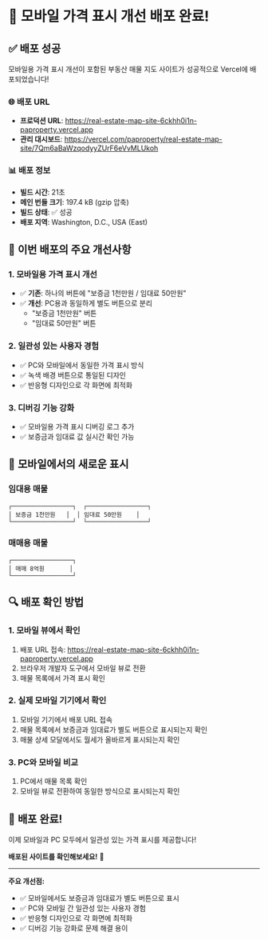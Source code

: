 # 🚀 **모바일 가격 표시 개선 배포 완료!**

## ✅ **배포 성공**

모바일용 가격 표시 개선이 포함된 부동산 매물 지도 사이트가 성공적으로 Vercel에 배포되었습니다!

### 🌐 **배포 URL**
- **프로덕션 URL**: https://real-estate-map-site-6ckhh0i1n-paproperty.vercel.app
- **관리 대시보드**: https://vercel.com/paproperty/real-estate-map-site/7Qm6aBaWzqodyyZUrF6eVvMLUkoh

### 📊 **배포 정보**
- **빌드 시간**: 21초
- **메인 번들 크기**: 197.4 kB (gzip 압축)
- **빌드 상태**: ✅ 성공
- **배포 지역**: Washington, D.C., USA (East)

## 🎯 **이번 배포의 주요 개선사항**

### 1. **모바일용 가격 표시 개선**
- ✅ **기존**: 하나의 버튼에 "보증금 1천만원 / 임대료 50만원"
- ✅ **개선**: PC용과 동일하게 별도 버튼으로 분리
  - "보증금 1천만원" 버튼
  - "임대료 50만원" 버튼

### 2. **일관성 있는 사용자 경험**
- ✅ PC와 모바일에서 동일한 가격 표시 방식
- ✅ 녹색 배경 버튼으로 통일된 디자인
- ✅ 반응형 디자인으로 각 화면에 최적화

### 3. **디버깅 기능 강화**
- ✅ 모바일용 가격 표시 디버깅 로그 추가
- ✅ 보증금과 임대료 값 실시간 확인 가능

## 📱 **모바일에서의 새로운 표시**

### 임대용 매물
```
┌─────────────────┐  ┌─────────────────┐
│ 보증금 1천만원   │  │ 임대료 50만원    │
└─────────────────┘  └─────────────────┘
```

### 매매용 매물
```
┌─────────────────┐
│ 매매 8억원       │
└─────────────────┘
```

## 🔍 **배포 확인 방법**

### 1. **모바일 뷰에서 확인**
1. 배포 URL 접속: https://real-estate-map-site-6ckhh0i1n-paproperty.vercel.app
2. 브라우저 개발자 도구에서 모바일 뷰로 전환
3. 매물 목록에서 가격 표시 확인

### 2. **실제 모바일 기기에서 확인**
1. 모바일 기기에서 배포 URL 접속
2. 매물 목록에서 보증금과 임대료가 별도 버튼으로 표시되는지 확인
3. 매물 상세 모달에서도 월세가 올바르게 표시되는지 확인

### 3. **PC와 모바일 비교**
1. PC에서 매물 목록 확인
2. 모바일 뷰로 전환하여 동일한 방식으로 표시되는지 확인

## 🎉 **배포 완료!**

이제 모바일과 PC 모두에서 일관성 있는 가격 표시를 제공합니다!

**배포된 사이트를 확인해보세요!** 🚀

---

**주요 개선점:**
- ✅ 모바일에서도 보증금과 임대료가 별도 버튼으로 표시
- ✅ PC와 모바일 간 일관성 있는 사용자 경험
- ✅ 반응형 디자인으로 각 화면에 최적화
- ✅ 디버깅 기능 강화로 문제 해결 용이

